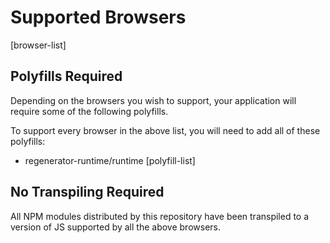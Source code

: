 # Supported Browsers

[browser-list]

## Polyfills Required

Depending on the browsers you wish to support, your application will require some of the following polyfills.

To support every browser in the above list, you will need to add all of these polyfills:

- regenerator-runtime/runtime
  [polyfill-list]

## No Transpiling Required

All NPM modules distributed by this repository have been transpiled to a version of JS supported by all the above browsers.
